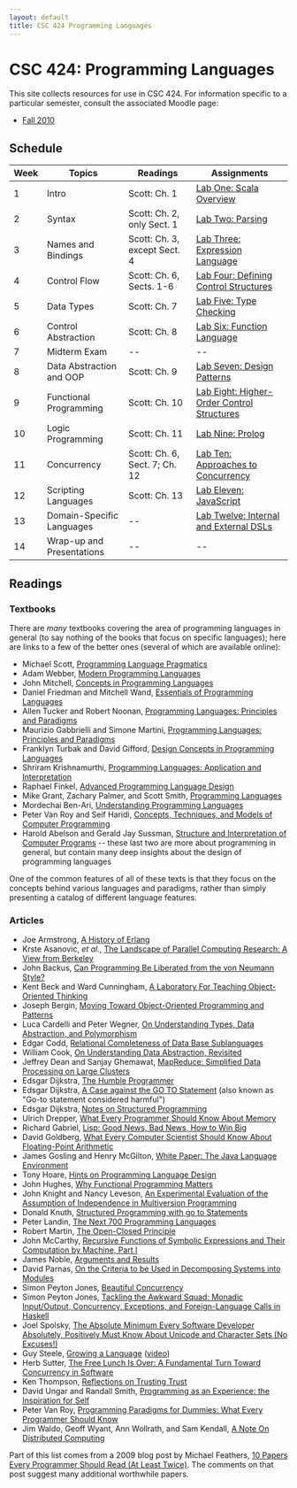 ```yaml
---
layout: default
title: CSC 424 Programming Languages
---
```

# CSC 424: Programming Languages
This site collects resources for use in CSC 424.  For information specific to a particular semester, consult the associated Moodle page:

* [Fall 2010](http://moodle.depauw.edu/course/view.php?id=6949)

## Schedule
Week | Topics                    | Readings                      | Assignments
---- | ------------------------- | ----------------------------- | -----------
1    | Intro                     | Scott: Ch. 1                  | [Lab One: Scala Overview](labs/Scala.html)
2    | Syntax                    | Scott: Ch. 2, only Sect. 1    | [Lab Two: Parsing](labs/Parsing.html)
3    | Names and Bindings        | Scott: Ch. 3, except Sect. 4  | [Lab Three: Expression Language](labs/Expression.html)
4    | Control Flow              | Scott: Ch. 6, Sects. 1-6      | [Lab Four: Defining Control Structures](labs/Control.html)
5    | Data Types                | Scott: Ch. 7                  | [Lab Five: Type Checking](labs/Types.html)
6    | Control Abstraction       | Scott: Ch. 8                  | [Lab Six: Function Language](labs/Function.html)
7    | Midterm Exam              | --                            | --
8    | Data Abstraction and OOP  | Scott: Ch. 9                  | [Lab Seven: Design Patterns](labs/Patterns.html)
9    | Functional Programming    | Scott: Ch. 10                 | [Lab Eight: Higher-Order Control Structures](labs/HOCS.html)
10   | Logic Programming         | Scott: Ch. 11                 | [Lab Nine: Prolog](labs/Prolog.html)
11   | Concurrency               | Scott: Ch. 6, Sect. 7; Ch. 12 | [Lab Ten: Approaches to Concurrency](labs/Concurrency.html)
12   | Scripting Languages       | Scott: Ch. 13                 | [Lab Eleven: JavaScript](labs/JavaScript.html)
13   | Domain-Specific Languages | --                            | [Lab Twelve: Internal and External DSLs](labs/DSL.html)
14   | Wrap-up and Presentations | --                            | --

## Readings
### Textbooks
There are *many* textbooks covering the area of programming languages in general (to say nothing of the books that focus on specific languages); here are links to a few of the better ones (several of which are available online):

* Michael Scott, [Programming Language Pragmatics](http://www.cs.rochester.edu/~scott/pragmatics/)
* Adam Webber, [Modern Programming Languages](http://www.webber-labs.com/mpl.html)
* John Mitchell, [Concepts in Programming Languages](http://theory.stanford.edu/people/jcm/books/cpl-teaching.html)
* Daniel Friedman and Mitchell Wand, [Essentials of Programming Languages](http://www.eopl3.com/)
* Allen Tucker and Robert Noonan, [Programming Languages: Principles and Paradigms](http://www.bowdoin.edu/~allen/pl/)
* Maurizio Gabbrielli and Simone Martini, [Programming Languages: Principles and Paradigms](http://www.springer.com/computer/book/978-1-84882-913-8)
* Franklyn Turbak and David Gifford, [Design Concepts in Programming Languages](http://mitpress.mit.edu/catalog/item/default.asp?ttype=2&tid=11656)
* Shriram Krishnamurthi, [Programming Languages: Application and Interpretation](http://www.cs.brown.edu/~sk/Publications/Books/ProgLangs/)
* Raphael Finkel, [Advanced Programming Language Design](http://c2.com/cgi/wiki?AdvancedProgrammingLanguageDesign)
* Mike Grant, Zachary Palmer, and Scott Smith, [Programming Languages](http://www.cs.jhu.edu/~scott/pl/book/dist/index.html)
* Mordechai Ben-Ari, [Understanding Programming Languages](http://stwww.weizmann.ac.il/g-cs/benari/books/#upl)
* Peter Van Roy and Seif Haridi, [Concepts, Techniques, and Models of Computer Programming](http://www.info.ucl.ac.be/~pvr/book.html)
* Harold Abelson and Gerald Jay Sussman, [Structure and Interpretation of Computer Programs](http://mitpress.mit.edu/sicp/) -- these last two are more about programming in general, but contain many deep insights about the design of programming languages

One of the common features of all of these texts is that they focus on the concepts behind various languages and paradigms, rather than simply presenting a catalog of different language features.

### Articles
* Joe Armstrong, [A History of Erlang](http://www.cs.chalmers.se/Cs/Grundutb/Kurser/ppxt/HT2007/general/languages/armstrong-erlang_history.pdf)
* Krste Asanovic, *et al.*, [The Landscape of Parallel Computing Research: A View from Berkeley](http://www.eecs.berkeley.edu/Pubs/TechRpts/2006/EECS-2006-183.pdf)
* John Backus, [Can Programming Be Liberated from the von Neumann Style?](http://www.thocp.net/biographies/papers/backus_turingaward_lecture.pdf)
* Kent Beck and Ward Cunningham, [A Laboratory For Teaching Object-Oriented Thinking](http://c2.com/doc/oopsla89/paper.html)
* Joseph Bergin, [Moving Toward Object-Oriented Programming and Patterns](http://csis.pace.edu/~bergin/patterns/persongender.html)
* Luca Cardelli and Peter Wegner, [On Understanding Types, Data Abstraction, and Polymorphism](http://citeseerx.ist.psu.edu/viewdoc/download?doi=10.1.1.70.8559&rep=rep1&type=pdf)
* Edgar Codd, [Relational Completeness of Data Base Sublanguages](http://www.cs.berkeley.edu/~christos/classics/Codd72a.pdf)
* William Cook, [On Understanding Data Abstraction, Revisited](http://userweb.cs.utexas.edu/~wcook/Drafts/2009/essay.pdf)
* Jeffrey Dean and Sanjay Ghemawat, [MapReduce: Simplified Data Processing on Large Clusters](http://labs.google.com/papers/mapreduce.html)
* Edsgar Dijkstra, [The Humble Programmer](http://userweb.cs.utexas.edu/~EWD/transcriptions/EWD03xx/EWD340.html)
* Edsgar Dijkstra, [A Case against the GO TO Statement](http://userweb.cs.utexas.edu/users/EWD/ewd02xx/EWD215.PDF) (also known as "Go-to statement considered harmful")
* Edsgar Dijkstra, [Notes on Structured Programming](http://www.cs.utexas.edu/users/EWD/ewd02xx/EWD249.PDF)
* Ulrich Drepper, [What Every Programmer Should Know About Memory](http://people.redhat.com/drepper/cpumemory.pdf)
* Richard Gabriel, [Lisp: Good News, Bad News, How to Win Big](http://www.dreamsongs.com/WIB.html)
* David Goldberg, [What Every Computer Scientist Should Know About Floating-Point Arithmetic](http://docs.sun.com/source/806-3568/ncg_goldberg.html)
* James Gosling and Henry McGilton, [White Paper: The Java Language Environment](http://java.sun.com/docs/white/langenv/)
* Tony Hoare, [Hints on Programming Language Design](http://www.cs.berkeley.edu/~necula/cs263/handouts/hoarehints.pdf)
* John Hughes, [Why Functional Programming Matters](http://www.cs.chalmers.se/~rjmh/Papers/whyfp.html)
* John Knight and Nancy Leveson, [An Experimental Evaluation of the Assumption of Independence in Multiversion Programming](http://citeseerx.ist.psu.edu/viewdoc/download?doi=10.1.1.29.363&rep=rep1&type=pdf)
* Donald Knuth, [Structured Programming with go to Statements](http://pplab.snu.ac.kr/courses/adv_pl05/papers/p261-knuth.pdf)
* Peter Landin, [The Next 700 Programming Languages](http://www.thecorememory.com/Next_700.pdf)
* Robert Martin, [The Open-Closed Principle](http://www.objectmentor.com/resources/articles/ocp.pdf)
* John McCarthy, [Recursive Functions of Symbolic Expressions and Their Computation by Machine, Part I](http://www-formal.stanford.edu/jmc/recursive/recursive.html)
* James Noble, [Arguments and Results](http://www.laputan.org/pub/patterns/noble/noble.pdf)
* David Parnas, [On the Criteria to be Used in Decomposing Systems into Modules](http://sunnyday.mit.edu/16.355/parnas-criteria.html)
* Simon Peyton Jones, [Beautiful Concurrency](http://research.microsoft.com/en-us/um/people/simonpj/papers/stm/beautiful.pdf)
* Simon Peyton Jones, [Tackling the Awkward Squad: Monadic Input/Output, Concurrency, Exceptions, and Foreign-Language Calls in Haskell](http://research.microsoft.com/en-us/um/people/simonpj/papers/marktoberdorf/mark.pdf)
* Joel Spolsky, [The Absolute Minimum Every Software Developer Absolutely, Positively Must Know About Unicode and Character Sets (No Excuses!)](http://www.joelonsoftware.com/printerFriendly/articles/Unicode.html)
* Guy Steele, [Growing a Language](http://citeseerx.ist.psu.edu/viewdoc/download?doi=10.1.1.10.1635&rep=rep1&type=pdf) ([video](http://video.google.com/videoplay?docid=-8860158196198824415))
* Herb Sutter, [The Free Lunch Is  Over: A Fundamental Turn Toward Concurrency in Software](http://www.gotw.ca/publications/concurrency-ddj.htm)
* Ken Thompson, [Reflections on Trusting Trust](http://cm.bell-labs.com/who/ken/trust.html)
* David Ungar and Randall Smith, [Programming as an Experience: the Inspiration for Self](http://research.sun.com/features/tenyears/volcd/papers/6Ungar.pdf)
* Peter Van Roy, [Programming Paradigms for Dummies: What Every Programmer Should Know](http://www.info.ucl.ac.be/~pvr/VanRoyChapter.pdf)
* Jim Waldo, Geoff Wyant, Ann Wollrath, and Sam Kendall, [A Note On Distributed Computing](http://research.sun.com/techrep/1994/abstract-29.html)

Part of this list comes from a 2009 blog post by Michael Feathers, [10 Papers Every Programmer Should Read (At Least Twice)](http://blog.objectmentor.com/articles/2009/02/26/10-papers-every-programmer-should-read-at-least-twice).  The comments on that post suggest many additional worthwhile papers.
